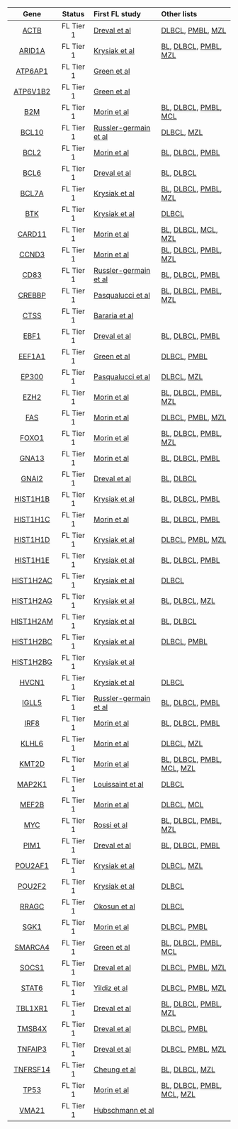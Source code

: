 |Gene|Status| First FL study | Other lists | 
|:-:|:-:|:---|:--|
|[ACTB](ACTB)|FL Tier 1|[Dreval et al](papers/drevalGeneticSubdivisionsFollicular2023)|[DLBCL](DLBCL_genes#tier-1-dlbcl-genes), [PMBL](PMBL_genes#tier-1-pmbl-genes), [MZL](MZL_genes#tier-1-mzl-genes)|
|[ARID1A](ARID1A)|FL Tier 1|[Krysiak et al](papers/krysiakRecurrentSomaticMutations2017)|[BL](BL_genes#tier-1-bl-genes), [DLBCL](DLBCL_genes#tier-1-dlbcl-genes), [PMBL](PMBL_genes#tier-1-pmbl-genes), [MZL](MZL_genes#tier-1-mzl-genes)|
|[ATP6AP1](ATP6AP1)|FL Tier 1|[Green et al](papers/greenMutationsEarlyFollicular2015)||
|[ATP6V1B2](ATP6V1B2)|FL Tier 1|[Green et al](papers/greenMutationsEarlyFollicular2015)||
|[B2M](B2M)|FL Tier 1|[Morin et al](papers/morinFrequentMutationHistonemodifying2011)|[BL](BL_genes#tier-2-bl-genes), [DLBCL](DLBCL_genes#tier-1-dlbcl-genes), [PMBL](PMBL_genes#tier-1-pmbl-genes), [MCL](MCL_genes#tier-2-mcl-genes)|
|[BCL10](BCL10)|FL Tier 1|[Russler-germain et al](papers/russler-germainMutationsAssociatedProgression2023)|[DLBCL](DLBCL_genes#tier-1-dlbcl-genes), [MZL](MZL_genes#tier-1-mzl-genes)|
|[BCL2](BCL2)|FL Tier 1|[Morin et al](papers/morinFrequentMutationHistonemodifying2011)|[BL](BL_genes#tier-2-bl-genes), [DLBCL](DLBCL_genes#tier-1-dlbcl-genes), [PMBL](PMBL_genes#tier-2-pmbl-genes)|
|[BCL6](BCL6)|FL Tier 1|[Dreval et al](papers/drevalGeneticSubdivisionsFollicular2023)|[BL](BL_genes#tier-1-bl-genes), [DLBCL](DLBCL_genes#tier-1-dlbcl-genes)|
|[BCL7A](BCL7A)|FL Tier 1|[Krysiak et al](papers/krysiakRecurrentSomaticMutations2017)|[BL](BL_genes#tier-1-bl-genes), [DLBCL](DLBCL_genes#tier-1-dlbcl-genes), [PMBL](PMBL_genes#tier-2-pmbl-genes), [MZL](MZL_genes#tier-1-mzl-genes)|
|[BTK](BTK)|FL Tier 1|[Krysiak et al](papers/krysiakRecurrentSomaticMutations2017)|[DLBCL](DLBCL_genes#tier-1-dlbcl-genes)|
|[CARD11](CARD11)|FL Tier 1|[Morin et al](papers/morinFrequentMutationHistonemodifying2011)|[BL](BL_genes#tier-2-bl-genes), [DLBCL](DLBCL_genes#tier-1-dlbcl-genes), [MCL](MCL_genes#tier-1-mcl-genes), [MZL](MZL_genes#tier-1-mzl-genes)|
|[CCND3](CCND3)|FL Tier 1|[Morin et al](papers/morinFrequentMutationHistonemodifying2011)|[BL](BL_genes#tier-1-bl-genes), [DLBCL](DLBCL_genes#tier-1-dlbcl-genes), [PMBL](PMBL_genes#tier-2-pmbl-genes), [MZL](MZL_genes#tier-1-mzl-genes)|
|[CD83](CD83)|FL Tier 1|[Russler-germain et al](papers/russler-germainMutationsAssociatedProgression2023)|[BL](BL_genes#tier-2-bl-genes), [DLBCL](DLBCL_genes#tier-1-dlbcl-genes), [PMBL](PMBL_genes#tier-1-pmbl-genes)|
|[CREBBP](CREBBP)|FL Tier 1|[Pasqualucci et al](papers/pasqualucciInactivatingMutationsAcetyltransferase2011)|[BL](BL_genes#tier-1-bl-genes), [DLBCL](DLBCL_genes#tier-1-dlbcl-genes), [PMBL](PMBL_genes#tier-1-pmbl-genes), [MZL](MZL_genes#tier-2-mzl-genes)|
|[CTSS](CTSS)|FL Tier 1|[Bararia et al](papers/barariaCathepsinAlterationsInduce2020)||
|[EBF1](EBF1)|FL Tier 1|[Dreval et al](papers/drevalGeneticSubdivisionsFollicular2023)|[BL](BL_genes#tier-2-bl-genes), [DLBCL](DLBCL_genes#tier-1-dlbcl-genes), [PMBL](PMBL_genes#tier-1-pmbl-genes)|
|[EEF1A1](EEF1A1)|FL Tier 1|[Green et al](papers/greenMutationsEarlyFollicular2015)|[DLBCL](DLBCL_genes#tier-1-dlbcl-genes), [PMBL](PMBL_genes#tier-1-pmbl-genes)|
|[EP300](EP300)|FL Tier 1|[Pasqualucci et al](papers/pasqualucciInactivatingMutationsAcetyltransferase2011)|[DLBCL](DLBCL_genes#tier-1-dlbcl-genes), [MZL](MZL_genes#tier-1-mzl-genes)|
|[EZH2](EZH2)|FL Tier 1|[Morin et al](papers/morinSomaticMutationsAltering2010)|[BL](BL_genes#tier-1-bl-genes), [DLBCL](DLBCL_genes#tier-1-dlbcl-genes), [PMBL](PMBL_genes#tier-1-pmbl-genes), [MZL](MZL_genes#tier-1-mzl-genes)|
|[FAS](FAS)|FL Tier 1|[Morin et al](papers/morinFrequentMutationHistonemodifying2011)|[DLBCL](DLBCL_genes#tier-1-dlbcl-genes), [PMBL](PMBL_genes#tier-2-pmbl-genes), [MZL](MZL_genes#tier-1-mzl-genes)|
|[FOXO1](FOXO1)|FL Tier 1|[Morin et al](papers/morinFrequentMutationHistonemodifying2011)|[BL](BL_genes#tier-1-bl-genes), [DLBCL](DLBCL_genes#tier-1-dlbcl-genes), [PMBL](PMBL_genes#tier-2-pmbl-genes), [MZL](MZL_genes#tier-1-mzl-genes)|
|[GNA13](GNA13)|FL Tier 1|[Morin et al](papers/morinFrequentMutationHistonemodifying2011)|[BL](BL_genes#tier-1-bl-genes), [DLBCL](DLBCL_genes#tier-1-dlbcl-genes), [PMBL](PMBL_genes#tier-1-pmbl-genes)|
|[GNAI2](GNAI2)|FL Tier 1|[Dreval et al](papers/drevalGeneticSubdivisionsFollicular2023)|[BL](BL_genes#tier-1-bl-genes), [DLBCL](DLBCL_genes#tier-1-dlbcl-genes)|
|[HIST1H1B](HIST1H1B)|FL Tier 1|[Krysiak et al](papers/krysiakRecurrentSomaticMutations2017)|[BL](BL_genes#tier-2-bl-genes), [DLBCL](DLBCL_genes#tier-1-dlbcl-genes), [PMBL](PMBL_genes#tier-1-pmbl-genes)|
|[HIST1H1C](HIST1H1C)|FL Tier 1|[Morin et al](papers/morinFrequentMutationHistonemodifying2011)|[BL](BL_genes#tier-3-bl-genes), [DLBCL](DLBCL_genes#tier-1-dlbcl-genes), [PMBL](PMBL_genes#tier-2-pmbl-genes)|
|[HIST1H1D](HIST1H1D)|FL Tier 1|[Krysiak et al](papers/krysiakRecurrentSomaticMutations2017)|[DLBCL](DLBCL_genes#tier-1-dlbcl-genes), [PMBL](PMBL_genes#tier-2-pmbl-genes), [MZL](MZL_genes#tier-2-mzl-genes)|
|[HIST1H1E](HIST1H1E)|FL Tier 1|[Krysiak et al](papers/krysiakRecurrentSomaticMutations2017)|[BL](BL_genes#tier-1-bl-genes), [DLBCL](DLBCL_genes#tier-1-dlbcl-genes), [PMBL](PMBL_genes#tier-1-pmbl-genes)|
|[HIST1H2AC](HIST1H2AC)|FL Tier 1|[Krysiak et al](papers/krysiakRecurrentSomaticMutations2017)|[DLBCL](DLBCL_genes#tier-1-dlbcl-genes)|
|[HIST1H2AG](HIST1H2AG)|FL Tier 1|[Krysiak et al](papers/krysiakRecurrentSomaticMutations2017)|[BL](BL_genes#tier-3-bl-genes), [DLBCL](DLBCL_genes#tier-2-dlbcl-genes), [MZL](MZL_genes#tier-2-mzl-genes)|
|[HIST1H2AM](HIST1H2AM)|FL Tier 1|[Krysiak et al](papers/krysiakRecurrentSomaticMutations2017)|[BL](BL_genes#tier-3-bl-genes), [DLBCL](DLBCL_genes#tier-1-dlbcl-genes)|
|[HIST1H2BC](HIST1H2BC)|FL Tier 1|[Krysiak et al](papers/krysiakRecurrentSomaticMutations2017)|[DLBCL](DLBCL_genes#tier-1-dlbcl-genes), [PMBL](PMBL_genes#tier-2-pmbl-genes)|
|[HIST1H2BG](HIST1H2BG)|FL Tier 1|[Krysiak et al](papers/krysiakRecurrentSomaticMutations2017)||
|[HVCN1](HVCN1)|FL Tier 1|[Krysiak et al](papers/krysiakRecurrentSomaticMutations2017)|[DLBCL](DLBCL_genes#tier-1-dlbcl-genes)|
|[IGLL5](IGLL5)|FL Tier 1|[Russler-germain et al](papers/russler-germainMutationsAssociatedProgression2023)|[BL](BL_genes#tier-1-bl-genes), [DLBCL](DLBCL_genes#tier-1-dlbcl-genes), [PMBL](PMBL_genes#tier-2-pmbl-genes)|
|[IRF8](IRF8)|FL Tier 1|[Morin et al](papers/morinFrequentMutationHistonemodifying2011)|[BL](BL_genes#tier-2-bl-genes), [DLBCL](DLBCL_genes#tier-1-dlbcl-genes), [PMBL](PMBL_genes#tier-1-pmbl-genes)|
|[KLHL6](KLHL6)|FL Tier 1|[Morin et al](papers/morinFrequentMutationHistonemodifying2011)|[DLBCL](DLBCL_genes#tier-1-dlbcl-genes), [MZL](MZL_genes#tier-1-mzl-genes)|
|[KMT2D](KMT2D)|FL Tier 1|[Morin et al](papers/morinFrequentMutationHistonemodifying2011)|[BL](BL_genes#tier-1-bl-genes), [DLBCL](DLBCL_genes#tier-1-dlbcl-genes), [PMBL](PMBL_genes#tier-2-pmbl-genes), [MCL](MCL_genes#tier-1-mcl-genes), [MZL](MZL_genes#tier-1-mzl-genes)|
|[MAP2K1](MAP2K1)|FL Tier 1|[Louissaint et al](papers/louissaintPediatrictypeNodalFollicular2016)|[DLBCL](DLBCL_genes#tier-2-dlbcl-genes)|
|[MEF2B](MEF2B)|FL Tier 1|[Morin et al](papers/morinFrequentMutationHistonemodifying2011)|[DLBCL](DLBCL_genes#tier-1-dlbcl-genes), [MCL](MCL_genes#tier-1-mcl-genes)|
|[MYC](MYC)|FL Tier 1|[Rossi et al](papers/rossiAberrantSomaticHypermutation2006)|[BL](BL_genes#tier-1-bl-genes), [DLBCL](DLBCL_genes#tier-1-dlbcl-genes), [PMBL](PMBL_genes#tier-2-pmbl-genes), [MZL](MZL_genes#tier-2-mzl-genes)|
|[PIM1](PIM1)|FL Tier 1|[Dreval et al](papers/drevalGeneticSubdivisionsFollicular2023)|[BL](BL_genes#tier-2-bl-genes), [DLBCL](DLBCL_genes#tier-1-dlbcl-genes), [PMBL](PMBL_genes#tier-1-pmbl-genes)|
|[POU2AF1](POU2AF1)|FL Tier 1|[Krysiak et al](papers/krysiakRecurrentSomaticMutations2017)|[DLBCL](DLBCL_genes#tier-1-dlbcl-genes), [MZL](MZL_genes#tier-1-mzl-genes)|
|[POU2F2](POU2F2)|FL Tier 1|[Krysiak et al](papers/krysiakRecurrentSomaticMutations2017)|[DLBCL](DLBCL_genes#tier-1-dlbcl-genes)|
|[RRAGC](RRAGC)|FL Tier 1|[Okosun et al](papers/okosunRecurrentMTORC1activatingRRAGC2016)|[DLBCL](DLBCL_genes#tier-1-dlbcl-genes)|
|[SGK1](SGK1)|FL Tier 1|[Morin et al](papers/morinFrequentMutationHistonemodifying2011)|[DLBCL](DLBCL_genes#tier-1-dlbcl-genes), [PMBL](PMBL_genes#tier-1-pmbl-genes)|
|[SMARCA4](SMARCA4)|FL Tier 1|[Green et al](papers/greenMutationsEarlyFollicular2015)|[BL](BL_genes#tier-1-bl-genes), [DLBCL](DLBCL_genes#tier-1-dlbcl-genes), [PMBL](PMBL_genes#tier-2-pmbl-genes), [MCL](MCL_genes#tier-1-mcl-genes)|
|[SOCS1](SOCS1)|FL Tier 1|[Dreval et al](papers/drevalGeneticSubdivisionsFollicular2023)|[DLBCL](DLBCL_genes#tier-1-dlbcl-genes), [PMBL](PMBL_genes#tier-1-pmbl-genes), [MZL](MZL_genes#tier-1-mzl-genes)|
|[STAT6](STAT6)|FL Tier 1|[Yildiz et al](papers/yildizActivatingSTAT6Mutations2015)|[DLBCL](DLBCL_genes#tier-1-dlbcl-genes), [PMBL](PMBL_genes#tier-1-pmbl-genes), [MZL](MZL_genes#tier-1-mzl-genes)|
|[TBL1XR1](TBL1XR1)|FL Tier 1|[Dreval et al](papers/drevalGeneticSubdivisionsFollicular2023)|[BL](BL_genes#tier-2-bl-genes), [DLBCL](DLBCL_genes#tier-1-dlbcl-genes), [PMBL](PMBL_genes#tier-2-pmbl-genes), [MZL](MZL_genes#tier-1-mzl-genes)|
|[TMSB4X](TMSB4X)|FL Tier 1|[Dreval et al](papers/drevalGeneticSubdivisionsFollicular2023)|[DLBCL](DLBCL_genes#tier-1-dlbcl-genes), [PMBL](PMBL_genes#tier-2-pmbl-genes)|
|[TNFAIP3](TNFAIP3)|FL Tier 1|[Dreval et al](papers/drevalGeneticSubdivisionsFollicular2023)|[DLBCL](DLBCL_genes#tier-1-dlbcl-genes), [PMBL](PMBL_genes#tier-1-pmbl-genes), [MZL](MZL_genes#tier-1-mzl-genes)|
|[TNFRSF14](TNFRSF14)|FL Tier 1|[Cheung et al](papers/cheungAcquiredTNFRSF14Mutations2010)|[BL](BL_genes#tier-2-bl-genes), [DLBCL](DLBCL_genes#tier-1-dlbcl-genes), [MZL](MZL_genes#tier-1-mzl-genes)|
|[TP53](TP53)|FL Tier 1|[Morin et al](papers/morinFrequentMutationHistonemodifying2011)|[BL](BL_genes#tier-1-bl-genes), [DLBCL](DLBCL_genes#tier-1-dlbcl-genes), [PMBL](PMBL_genes#tier-1-pmbl-genes), [MCL](MCL_genes#tier-1-mcl-genes), [MZL](MZL_genes#tier-1-mzl-genes)|
|[VMA21](VMA21)|FL Tier 1|[Hubschmann et al](papers/hubschmannMutationalMechanismsShaping2021)||
